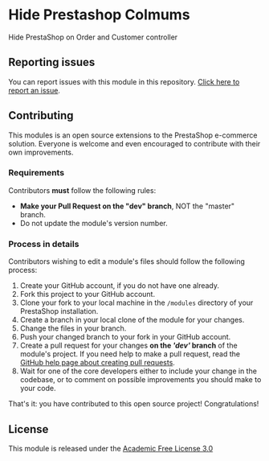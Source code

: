 # Hide Prestashop Colmums

Hide PrestaShop on Order and Customer controller

## Reporting issues

You can report issues with this module in this repository. [Click here to report an issue][report-issue]. 

## Contributing

This modules is an open source extensions to the PrestaShop e-commerce solution. Everyone is welcome and even encouraged to contribute with their own improvements.

### Requirements

Contributors **must** follow the following rules:

* **Make your Pull Request on the "dev" branch**, NOT the "master" branch.
* Do not update the module's version number.

### Process in details

Contributors wishing to edit a module's files should follow the following process:

1. Create your GitHub account, if you do not have one already.
2. Fork this project to your GitHub account.
3. Clone your fork to your local machine in the ```/modules``` directory of your PrestaShop installation.
4. Create a branch in your local clone of the module for your changes.
5. Change the files in your branch.
6. Push your changed branch to your fork in your GitHub account.
7. Create a pull request for your changes **on the _'dev'_ branch** of the module's project. If you need help to make a pull request, read the [GitHub help page about creating pull requests][3].
8. Wait for one of the core developers either to include your change in the codebase, or to comment on possible improvements you should make to your code.

That's it: you have contributed to this open source project! Congratulations!

## License

This module is released under the [Academic Free License 3.0][AFL-3.0] 

[report-issue]: https://github.com/okom3pom/hideprestashopcolumns/issues/new/choose
[3]: https://help.github.com/articles/using-pull-requests
[AFL-3.0]: https://opensource.org/licenses/AFL-3.0
